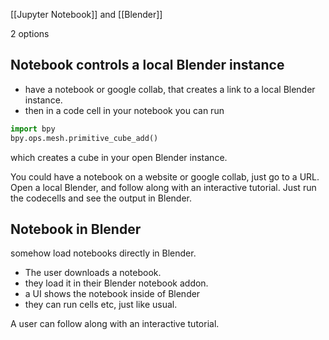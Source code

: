 [[Jupyter Notebook]] and [[Blender]]

2 options

## Notebook controls a local Blender instance
- have a notebook or google collab, that creates a link to a local Blender instance.
- then in a code cell in your notebook you can run
```python
import bpy
bpy.ops.mesh.primitive_cube_add()
```
which creates a cube in your open Blender instance.

You could have a notebook on a website or google collab, just go to a URL.
Open a local Blender, and follow along with an interactive tutorial. Just run the codecells and see the output in Blender. 
## Notebook in Blender
somehow load notebooks directly in Blender.
- The user downloads a notebook.
- they load it in their Blender notebook addon.
- a UI shows the notebook inside of Blender
- they can run cells etc, just like usual.

A user can follow along with an interactive tutorial. 
